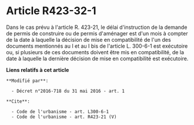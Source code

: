 # Article R423-32-1

Dans le cas prévu à l'article R. 423-21, le délai d'instruction de la demande de permis de construire ou de permis d'aménager
est d'un mois à compter de la date à laquelle la décision de mise en compatibilité de l'un des documents  mentionnés au I et
au I bis  de l'article L. 300-6-1 est exécutoire ou, si plusieurs de ces documents doivent être mis en compatibilité, de la
date à laquelle la dernière décision de mise en compatibilité est exécutoire.

**Liens relatifs à cet article**

	**Modifié par**:

	  - Décret n°2016-718 du 31 mai 2016 - art. 1

	**Cite**:

	  - Code de l'urbanisme - art. L300-6-1
	  - Code de l'urbanisme - art. R423-21 (V)
